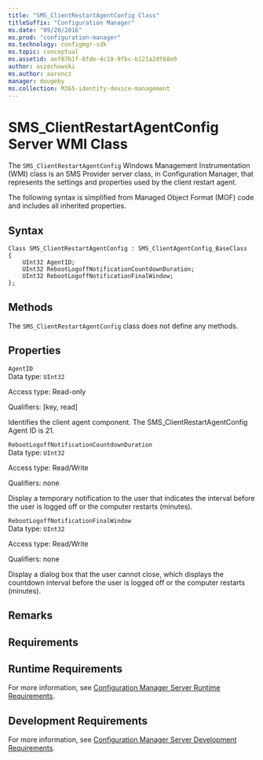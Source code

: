 ```yaml
---
title: "SMS_ClientRestartAgentConfig Class"
titleSuffix: "Configuration Manager"
ms.date: "09/20/2016"
ms.prod: "configuration-manager"
ms.technology: configmgr-sdk
ms.topic: conceptual
ms.assetid: aef07b1f-8fde-4c19-9fbc-b121a2df68e0
author: aczechowski
ms.author: aaroncz
manager: dougeby
ms.collection: M365-identity-device-management
---
```

# SMS_ClientRestartAgentConfig Server WMI Class
The `SMS_ClientRestartAgentConfig` Windows Management Instrumentation (WMI) class is an SMS Provider server class, in Configuration Manager, that represents the settings and properties used by the client restart agent.  

 The following syntax is simplified from Managed Object Format (MOF) code and includes all inherited properties.  

## Syntax  

```  
Class SMS_ClientRestartAgentConfig : SMS_ClientAgentConfig_BaseClass  
{  
    UInt32 AgentID;  
    UInt32 RebootLogoffNotificationCountdownDuration;  
    UInt32 RebootLogoffNotificationFinalWindow;  
};  
```  

## Methods  
 The `SMS_ClientRestartAgentConfig` class does not define any methods.  

## Properties  
 `AgentID`  
 Data type: `UInt32`  

 Access type: Read-only  

 Qualifiers: [key, read]  

 Identifies the client agent component. The SMS_ClientRestartAgentConfig Agent ID is 21.  

 `RebootLogoffNotificationCountdownDuration`  
 Data type: `UInt32`  

 Access type: Read/Write  

 Qualifiers: none  

 Display a temporary notification to the user that indicates the interval before the user is logged off or the computer restarts (minutes).  

 `RebootLogoffNotificationFinalWindow`  
 Data type: `UInt32`  

 Access type: Read/Write  

 Qualifiers: none  

 Display a dialog box that the user cannot close, which displays the countdown interval before the user is logged off or the computer restarts (minutes).  

## Remarks  

## Requirements  

## Runtime Requirements  
 For more information, see [Configuration Manager Server Runtime Requirements](../../../../../develop/core/reqs/server-runtime-requirements.md).  

## Development Requirements  
 For more information, see [Configuration Manager Server Development Requirements](../../../../../develop/core/reqs/server-development-requirements.md).

